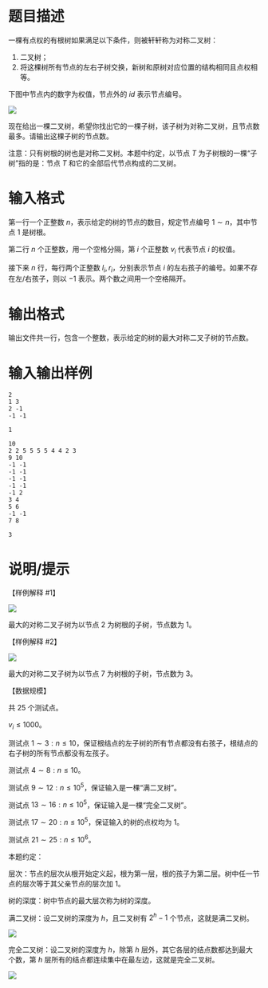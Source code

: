 # 题目描述

一棵有点权的有根树如果满足以下条件，则被轩轩称为对称二叉树：

1. 二叉树；
2. 将这棵树所有节点的左右子树交换，新树和原树对应位置的结构相同且点权相等。

下图中节点内的数字为权值，节点外的 $id$ 表示节点编号。

![](file://1.png)

现在给出一棵二叉树，希望你找出它的一棵子树，该子树为对称二叉树，且节点数最多。请输出这棵子树的节点数。

注意：只有树根的树也是对称二叉树。本题中约定，以节点 $T$ 为子树根的一棵“子树”指的是：节点 $T$ 和它的全部后代节点构成的二叉树。

# 输入格式

第一行一个正整数 $n$，表示给定的树的节点的数目，规定节点编号 $1 \sim n$，其中节点 $1$ 是树根。

第二行 $n$ 个正整数，用一个空格分隔，第 $i$ 个正整数 $v_i$ 代表节点 $i$ 的权值。

接下来 $n$ 行，每行两个正整数 $l_i, r_i$，分别表示节点 $i$ 的左右孩子的编号。如果不存在左/右孩子，则以 $-1$ 表示。两个数之间用一个空格隔开。

# 输出格式

输出文件共一行，包含一个整数，表示给定的树的最大对称二叉子树的节点数。

# 输入输出样例

```input1
2
1 3
2 -1
-1 -1
```

```output1
1
```

```input2
10
2 2 5 5 5 5 4 4 2 3
9 10
-1 -1
-1 -1
-1 -1
-1 -1
-1 2
3 4
5 6
-1 -1
7 8
```

```output2
3
```

# 说明/提示

【样例解释 #1】

![](file://2.png)

最大的对称二叉子树为以节点 $2$ 为树根的子树，节点数为 $1$。

【样例解释 #2】

![](file://3.png)

最大的对称二叉子树为以节点 $7$ 为树根的子树，节点数为 $3$。

【数据规模】

共 $25$ 个测试点。

$v_i \leq 1000$。

测试点 $1 \sim 3: n \leq 10$，保证根结点的左子树的所有节点都没有右孩子，根结点的右子树的所有节点都没有左孩子。

测试点 $4 \sim 8: n \leq 10$。

测试点 $9 \sim 12: n \leq {10}^5$，保证输入是一棵“满二叉树”。

测试点 $13 \sim 16: n \leq {10}^5$，保证输入是一棵“完全二叉树”。

测试点 $17 \sim 20: n \leq {10}^5$，保证输入的树的点权均为 $1$。

测试点 $21 \sim 25: n \leq {10}^6$。

本题约定：

层次：节点的层次从根开始定义起，根为第一层，根的孩子为第二层。树中任一节点的层次等于其父亲节点的层次加 $1$。

树的深度：树中节点的最大层次称为树的深度。

满二叉树：设二叉树的深度为 $h$，且二叉树有 $2^h-1$ 个节点，这就是满二叉树。

![](file://4.png)

完全二叉树：设二叉树的深度为 $h$，除第 $h$ 层外，其它各层的结点数都达到最大个数，第 $h$ 层所有的结点都连续集中在最左边，这就是完全二叉树。

![](file://5.png)
